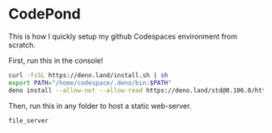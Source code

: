 # CodePond
This is how I quickly setup my github Codespaces environment from scratch.

First, run this in the console!
```bash
curl -fsSL https://deno.land/install.sh | sh
export PATH="/home/codespace/.deno/bin:$PATH"
deno install --allow-net --allow-read https://deno.land/std@0.106.0/http/file_server.ts
```

Then, run this in any folder to host a static web-server.
```bash
file_server
```
